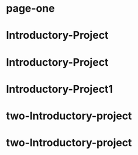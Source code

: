 # page-one
# Introductory-Project
# Introductory-Project
# Introductory-Project1
# two-Introductory-project
# two-Introductory-project
